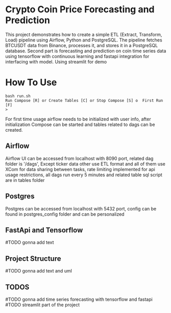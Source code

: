 # Crypto Coin Price Forecasting and Prediction

This project demonstrates how to create a simple ETL (Extract, Transform, Load) pipeline using Airflow, Python and PostgreSQL. The pipeline fetches BTCUSDT data from Binance, processes it, and stores it in a PostgreSQL database. Second part is forecasting and prediction on coin time series data using tensorflow with continuous learning and fastapi integration for interfacing with model.
Using streamlit for demo

# How To Use

```
bash run.sh
Run Compose [R] or Create Tables [C] or Stop Compose [S] o  First Run [F]
>
```

For first time usage airflow needs to be initialized with user info, after initialization Compose can be started and tables related to dags can be created.

## Airflow
Airflow UI can be accessed from localhost with 8090 port, related dag folder is '/dags', Except ticker data other use ETL format and all of them use XCom for data sharing between tasks, rate limiting implemented for api usage restrictions, all dags run every 5 minutes and related table sql script are in tables folder

## Postgres

Postgres can be accessed from localhost with 5432 port, config can be found in postgres_config folder and can be personalized


## FastApi and Tensorflow
#TODO gonna add text
## Project Structure
#TODO gonna add text and uml
## TODOS

#TODO gonna add time series forecasting with tensorflow and fastapi
#TODO streamlit part of the project